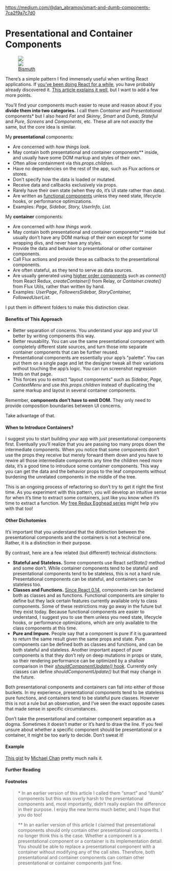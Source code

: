 <a href="https://medium.com/@dan_abramov/smart-and-dumb-components-7ca2f9a7c7d0">https://medium.com/@dan_abramov/smart-and-dumb-components-7ca2f9a7c7d0</a><div id="articleHeader"><h1>Presentational and Container Components</h1></div><figure id="0151"><div><div><img src="https://cdn-images-1.medium.com/freeze/max/105/1*TatfeANQMBmjrk_nhKbZoA.jpeg?q=20" /><div class="readableLargeImageContainer"><img src="https://cdn-images-1.medium.com/max/2000/1*TatfeANQMBmjrk_nhKbZoA.jpeg" /></div><figcaption><a href="http://en.wikipedia.org/wiki/Bismuth" target="_blank">Bismuth</a></figcaption></figure><p id="c0e4">There’s a simple pattern I find immensely useful when writing React applications. If <a href="http://facebook.github.io/react/blog/2015/03/19/building-the-facebook-news-feed-with-relay.html" target="_blank">you’ve been doing React for a while</a>, you have probably already discovered it. <a href="https://medium.com/@learnreact/container-components-c0e67432e005" target="_blank">This article explains it well</a>, but I want to add a few more points.</p><p id="7bdd">You’ll find your components much easier to reuse and reason about if you <strong>divide them into two categories.</strong> I call them <em>Container </em>and<em> Presentational </em>components* but I also heard <em>Fat</em> and <em>Skinny</em>, <em>Smart</em> and <em>Dumb,</em> <em>Stateful</em> and <em>Pure</em>, <em>Screens</em> and <em>Components</em>, etc. These all are not <em>exactly</em> the same, but the core idea is similar.</p><p id="8ce5">My <strong>presentational </strong>components:</p><ul><li id="7b30">Are concerned with <em>how things look</em>.</li><li id="7192">May contain both presentational and container components** inside, and usually have some DOM markup and styles of their own.</li><li id="8236">Often allow containment via <em>this.props.children</em>.</li><li id="3a78">Have no dependencies on the rest of the app, such as Flux actions or stores.</li><li id="d610">Don’t specify how the data is loaded or mutated.</li><li id="28ba">Receive data and callbacks exclusively via props.</li><li id="bd27">Rarely have their own state (when they do, it’s UI state rather than data).</li><li id="d883">Are written as <a href="https://facebook.github.io/react/blog/2015/10/07/react-v0.14.html#stateless-functional-components" target="_blank">functional components</a> unless they need state, lifecycle hooks, or performance optimizations.</li><li id="3f35">Examples: <em>Page, Sidebar, Story, UserInfo, List.</em></li></ul><p id="c27f">My <strong>container</strong> components:</p><ul><li id="2504">Are concerned with <em>how things work</em>.</li><li id="c4e7">May contain both presentational and container components** inside but usually don’t have any DOM markup of their own except for some wrapping divs, and never have any styles.</li><li id="9288">Provide the data and behavior to presentational or other container components.</li><li id="47f8">Call Flux actions and provide these as callbacks to the presentational components.</li><li id="9bd0">Are often stateful, as they tend to serve as data sources.</li><li id="bf45">Are usually generated using <a href="https://medium.com/@dan_abramov/mixins-are-dead-long-live-higher-order-components-94a0d2f9e750" target="_blank">higher order components</a> such as <em>connect()</em> from React Redux, <em>createContainer() </em>from Relay, or <em>Container.create() </em>from Flux Utils, rather than written by hand.</li><li id="4727">Examples: <em>UserPage, FollowersSidebar, StoryContainer, FollowedUserList.</em></li></ul><p id="1f8c">I put them in different folders to make this distinction clear.</p><h4 id="e027">Benefits of This Approach</h4><ul><li id="0552">Better separation of concerns. You understand your app and your UI better by writing components this way.</li><li id="d79c">Better reusability. You can use the same presentational component with completely different state sources, and turn those into separate container components that can be further reused.</li><li id="1669">Presentational components are essentially your app’s “palette”. You can put them on a single page and let the designer tweak all their variations without touching the app’s logic. You can run screenshot regression tests on that page.</li><li id="e5b1">This forces you to extract “layout components” such as <em>Sidebar, Page, ContextMenu</em> and use <em>this.props.children</em> instead of duplicating the same markup and layout in several container components.</li></ul><p id="5286">Remember, <strong>components don’t have to emit DOM.</strong> They only need to provide composition boundaries between UI concerns.</p><p id="4561">Take advantage of that.</p><h4 id="7dc5">When to Introduce Containers?</h4><p id="b804">I suggest you to start building your app with just presentational components first. Eventually you’ll realize that you are passing too many props down the intermediate components. When you notice that some components don’t use the props they receive but merely forward them down and you have to rewire all those intermediate components any time the children need more data, it’s a good time to introduce some container components. This way you can get the data and the behavior props to the leaf components without burdening the unrelated components in the middle of the tree.</p><p id="c74d">This is an ongoing process of refactoring so don’t try to get it right the first time. As you experiment with this pattern, you will develop an intuitive sense for when it’s time to extract some containers, just like you know when it’s time to extract a function. My <a href="https://egghead.io/series/getting-started-with-redux" target="_blank">free Redux Egghead series</a> might help you with that too!</p><h4 id="4c78">Other Dichotomies</h4><p id="dc87">It’s important that you understand that the distinction between the presentational components and the containers is not a technical one. Rather, it is a distinction in their purpose.</p><p id="0145">By contrast, here are a few related (but different!) technical distinctions:</p><ul><li id="c407"><strong>Stateful and Stateless.</strong> Some components use React <em>setState()</em> method and some don’t. While container components tend to be stateful and presentational components tend to be stateless, this is not a hard rule. Presentational components can be stateful, and containers can be stateless too.</li><li id="ac5d"><strong>Classes and Functions.</strong> <a href="https://facebook.github.io/react/blog/2015/10/07/react-v0.14.html#stateless-functional-components" target="_blank">Since React 0.14</a>, components can be declared both as classes and as functions. Functional components are simpler to define but they lack certain features currently available only to class components. Some of these restrictions may go away in the future but they exist today. Because functional components are easier to understand, I suggest you to use them unless you need state, lifecycle hooks, or performance optimizations, which are only available to the class components at this time.</li><li id="226b"><strong>Pure and Impure.</strong> People say that a component is pure if it is guaranteed to return the same result given the same props and state. Pure components can be defined both as classes and functions, and can be both stateful and stateless. Another important aspect of pure components is that they don’t rely on deep mutations in props or state, so their rendering performance can be optimized by a shallow comparison in their <a href="https://facebook.github.io/react/docs/pure-render-mixin.html" target="_blank"><em>shouldComponentUpdate()</em> hook</a>. Currently only classes can define <em>shouldComponentUpdate()</em> but that may change in the future.</li></ul><p id="c84e">Both presentational components and containers can fall into either of those buckets. In my experience, presentational components tend to be stateless pure functions, and containers tend to be stateful pure classes. However this is not a rule but an observation, and I’ve seen the exact opposite cases that made sense in specific circumstances.</p><p id="19ff">Don’t take the presentational and container component separation as a dogma. Sometimes it doesn’t matter or it’s hard to draw the line. If you feel unsure about whether a specific component should be presentational or a container, it might be too early to decide. Don’t sweat it!</p><h4 id="afa1">Example</h4><p id="b342"><a href="https://gist.github.com/chantastic/fc9e3853464dffdb1e3c" target="_blank">This gist</a> by <a href="https://twitter.com/chantastic" target="_blank">Michael Chan</a> pretty much nails it.</p><h4 id="78e3">Further Reading</h4><h4 id="1464">Footnotes</h4><blockquote id="c435">* In an earlier version of this article I called them “smart” and “dumb” components but this was overly harsh to the presentational components and, most importantly, didn’t really explain the difference in their purpose. I enjoy the new terms much better, and I hope that you do too!</blockquote><blockquote id="e544">** In an earlier version of this article I claimed that presentational components should only contain other presentational components. I no longer think this is the case. Whether a component is a presentational component or a container is its implementation detail. You should be able to replace a presentational component with a container without modifying any of the call sites. Therefore, both presentational and container components can contain other presentational or container components just fine.</blockquote>